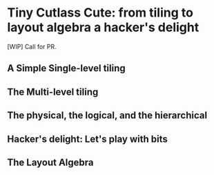 # Tiny Cutlass Cute: from tiling to layout algebra a hacker's delight

[WIP] Call for PR.

## A Simple Single-level tiling

## The Multi-level tiling

## The physical, the logical, and the hierarchical

## Hacker's delight: Let's play with bits

## The Layout Algebra
